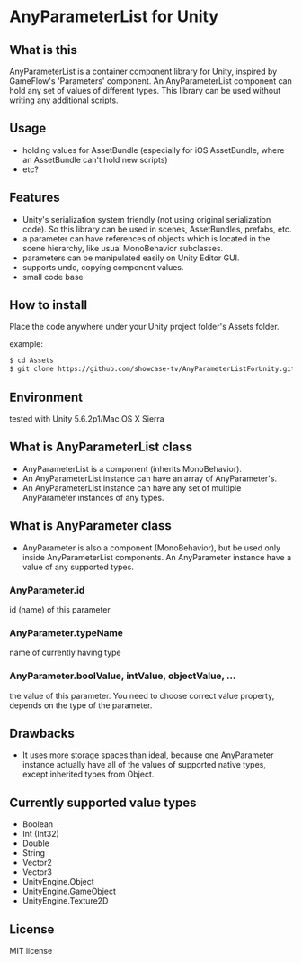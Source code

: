 # AnyParameterList for Unity

## What is this

 AnyParameterList is a container component library for Unity, inspired by GameFlow's 'Parameters' component. An AnyParameterList component can hold any set of values of different types. This library can be used without writing any additional scripts.

## Usage

- holding values for AssetBundle (especially for iOS AssetBundle, where an AssetBundle can't hold new scripts)
- etc?

## Features

- Unity's serialization system friendly (not using original serialization code). So this library can be used in scenes, AssetBundles, prefabs, etc.
- a parameter can have references of objects which is located in the scene hierarchy, like usual MonoBehavior subclasses.
- parameters can be manipulated easily on Unity Editor GUI.
- supports undo, copying component values.
- small code base


## How to install

Place the code anywhere under your Unity project folder's Assets folder.

example:

```sh
$ cd Assets
$ git clone https://github.com/showcase-tv/AnyParameterListForUnity.git
```

## Environment

tested with Unity 5.6.2p1/Mac OS X Sierra

## What is AnyParameterList class

- AnyParameterList is a component (inherits MonoBehavior).
- An AnyParameterList instance can have an array of AnyParameter's. 
- An AnyParameterList instance can have any set of multiple AnyParameter instances of any types.

## What is AnyParameter class

- AnyParameter is also a component (MonoBehavior), but be used only inside AnyParameterList components. An AnyParameter instance have a value of any supported types.

### AnyParameter.id

id (name) of this parameter

### AnyParameter.typeName

name of currently having type

### AnyParameter.boolValue, intValue, objectValue, ...

the value of this parameter. You need to choose correct value property, depends on the type of the parameter.

## Drawbacks

- It uses more storage spaces than ideal, because one AnyParameter instance actually have all of the values of supported native types, except inherited types from Object.

## Currently supported value types

- Boolean
- Int (Int32)
- Double
- String
- Vector2
- Vector3
- UnityEngine.Object
- UnityEngine.GameObject
- UnityEngine.Texture2D

## License

MIT license

